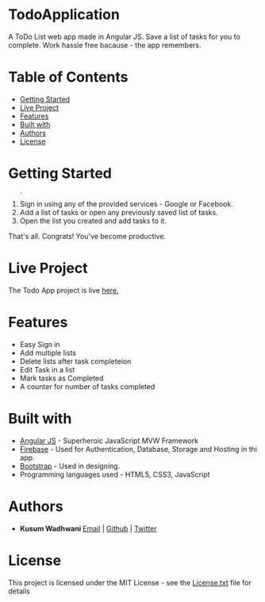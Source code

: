 # TodoApplication
A ToDo List web app made in Angular JS.
Save a list of tasks for you to complete. 
Work hassle free bacause - the app remembers.

# Table of Contents
* [Getting Started](#getting-started)
* [Live Project](#live-project)
* [Features](#features)
* [Built with](#built-with)
* [Authors](#authors)
* [License](#license)
 

# <a name="getting-started"></a>Getting Started
<ol>
` <li> Sign in using any of the provided services - Google or Facebook.</li>
  <li> Add a list of tasks or open any previously saved list of tasks.</li>
  <li> Open the list you created and add tasks to it.</li>
</ol>
That's all. 
Congrats! You've become productive.

# <a name="live-project"></a> Live Project
The Todo App project is live <a href="https://todoapp1-6aec7.firebaseapp.com">here.</a> 

# <a name="features"></a>Features
* Easy Sign in
* Add multiple lists
* Delete lists after task completeion
* Edit Task in a list
* Mark tasks as Completed
* A counter for number of tasks completed

# <a name="built-with"></a>Built with
* <a href="https://angularjs.org/">Angular JS</a> - Superheroic JavaScript MVW Framework
* <a href="https://firebase.google.com/">Firebase</a> - Used for Authentication, Database, Storage and Hosting in thi app.
* <a href="http://getbootstrap.com/">Bootstrap</a> - Used in designing.
* Programming languages used - HTML5, CSS3, JavaScript

# <a name="authors"></a>Authors
* <b>Kusum Wadhwani   </b>
<a href="mailto:kusumwadhwa786@gmail.com">Email</a> | <a href="https://github.com/kusumWadhwani">Github</a> | <a href="https://twitter.com/kusum_072">Twitter</a> 
# <a name="license"></a> License
This project is licensed under the MIT License - see the <a href="https://github.com/kusumWadhwani/TodoApplication/blob/master/License.txt">License.txt</a> file for details

